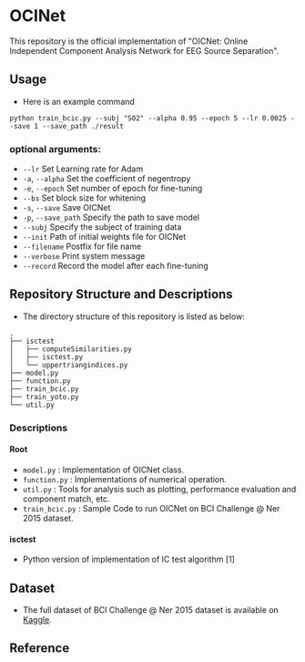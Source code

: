 # OCINet
This repository is the official implementation of "OICNet: Online Independent Component Analysis Network for EEG Source Separation".
## Usage
* Here is an example command
```
python train_bcic.py --subj "S02" --alpha 0.95 --epoch 5 --lr 0.0025 --save 1 --save_path ./result 
```
### optional arguments:
* `--lr`                    Set Learning rate for Adam
* `-a`, `--alpha`           Set the coefficient of negentropy
* `-e`, `--epoch`           Set number of epoch for fine-tuning
* `--bs`                    Set block size for whitening
* `-s`,  `--save`           Save OICNet
* `-p`, `--save_path`       Specify the path to save model
* `--subj`                  Specify the subject of training data
* `--init`                  Path of initial weights file for OICNet
* `--filename`              Postfix for file name
* `--verbose`               Print system message
* `--record`                Record the model after each fine-tuning
## Repository Structure and Descriptions
* The directory structure of this repository is listed as below:
```
.
├── isctest
│   ├── computeSimilarities.py
│   ├── isctest.py
│   └── uppertriangindices.py
├── model.py
├── function.py
├── train_bcic.py
├── train_yoto.py
└── util.py
```
### Descriptions
#### Root
* `model.py` : Implementation of OICNet class.
* `function.py` : Implementations of numerical operation.
* `util.py` : Tools for analysis such as plotting, performance evaluation and component match, etc.
* `train_bcic.py` : Sample Code to run OICNet on BCI Challenge @ Ner 2015 dataset.
#### isctest
* Python version of implementation of IC test algorithm [1]
## Dataset
* The full dataset of BCI Challenge @ Ner 2015 dataset is available on [Kaggle](https://www.kaggle.com/c/inria-bci-challenge).
## Reference
